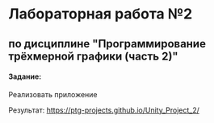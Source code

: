 # Лабораторная работа №2

## по дисциплине "Программирование трёхмерной графики (часть 2)"

#### Задание:

Реализовать приложение

Результат: https://ptg-projects.github.io/Unity_Project_2/
